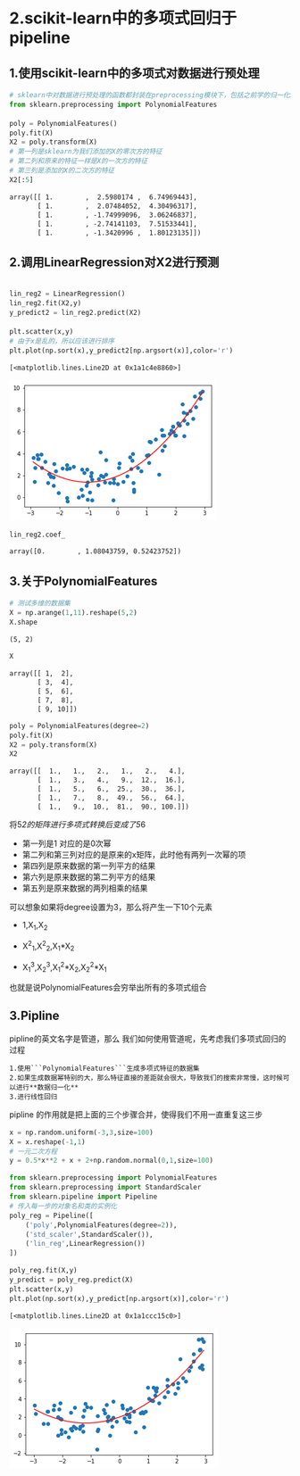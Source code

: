 # 2.scikit-learn中的多项式回归于pipeline

## 1.使用scikit-learn中的多项式对数据进行预处理


```python
# sklearn中对数据进行预处理的函数都封装在preprocessing模块下，包括之前学的归一化StandardScaler
from sklearn.preprocessing import PolynomialFeatures

poly = PolynomialFeatures()
poly.fit(X)
X2 = poly.transform(X)
# 第一列是sklearn为我们添加的X的零次方的特征
# 第二列和原来的特征一样是X的一次方的特征
# 第三列是添加的X的二次方的特征
X2[:5]
```




    array([[ 1.        ,  2.5980174 ,  6.74969443],
           [ 1.        ,  2.07484052,  4.30496317],
           [ 1.        , -1.74999096,  3.06246837],
           [ 1.        , -2.74141103,  7.51533441],
           [ 1.        , -1.3420996 ,  1.80123135]])



## 2.调用LinearRegression对X2进行预测



```python

lin_reg2 = LinearRegression()
lin_reg2.fit(X2,y)
y_predict2 = lin_reg2.predict(X2)

plt.scatter(x,y)
# 由于x是乱的，所以应该进行排序
plt.plot(np.sort(x),y_predict2[np.argsort(x)],color='r')
```




    [<matplotlib.lines.Line2D at 0x1a1c4e8860>]




![png](output_15_1.png)



```python
lin_reg2.coef_
```




    array([0.        , 1.08043759, 0.52423752])



## 3.关于PolynomialFeatures


```python
# 测试多维的数据集
X = np.arange(1,11).reshape(5,2)
X.shape
```




    (5, 2)




```python
X
```




    array([[ 1,  2],
           [ 3,  4],
           [ 5,  6],
           [ 7,  8],
           [ 9, 10]])




```python
poly = PolynomialFeatures(degree=2)
poly.fit(X)
X2 = poly.transform(X)
X2
```




    array([[  1.,   1.,   2.,   1.,   2.,   4.],
           [  1.,   3.,   4.,   9.,  12.,  16.],
           [  1.,   5.,   6.,  25.,  30.,  36.],
           [  1.,   7.,   8.,  49.,  56.,  64.],
           [  1.,   9.,  10.,  81.,  90., 100.]])



将5*2的矩阵进行多项式转换后变成了5*6
- 第一列是1 对应的是0次幂
- 第二列和第三列对应的是原来的x矩阵，此时他有两列一次幂的项
- 第四列是原来数据的第一列平方的结果
- 第六列是原来数据的第二列平方的结果
- 第五列是原来数据的两列相乘的结果

可以想象如果将degree设置为3，那么将产生一下10个元素
   - 1,X<sub>1</sub>,X<sub>2</sub>
    
   - X<sup>2</sup><sub>1</sub>,X<sup>2</sup><sub>2</sub>,X<sub>1</sub>*X<sub>2</sub>
    
   - X<sub>1</sub><sup>3</sup>,X<sub>2</sub><sup>3</sup>,X<sub>1</sub><sup>2</sup>*X<sub>2</sub>,X<sub>2</sub><sup>2</sup>*X<sub>1</sub> 

也就是说PolynomialFeatures会穷举出所有的多项式组合


## 3.Pipline

pipline的英文名字是管道，那么 我们如何使用管道呢，先考虑我们多项式回归的过程

    1.使用```PolynomialFeatures```生成多项式特征的数据集
    2.如果生成数据幂特别的大，那么特征直接的差距就会很大，导致我们的搜索非常慢，这时候可以进行**数据归一化**
    3.进行线性回归
pipline 的作用就是把上面的三个步骤合并，使得我们不用一直重复这三步


```python
x = np.random.uniform(-3,3,size=100)
X = x.reshape(-1,1)
# 一元二次方程
y = 0.5*x**2 + x + 2+np.random.normal(0,1,size=100)
```


```python
from sklearn.preprocessing import PolynomialFeatures
from sklearn.preprocessing import StandardScaler
from sklearn.pipeline import Pipeline
# 传入每一步的对象名和类的实例化
poly_reg = Pipeline([
    ('poly',PolynomialFeatures(degree=2)),
    ('std_scaler',StandardScaler()),
    ('lin_reg',LinearRegression())
])
```


```python
poly_reg.fit(X,y)
y_predict = poly_reg.predict(X)
plt.scatter(x,y)
plt.plot(np.sort(x),y_predict[np.argsort(x)],color='r')
```




    [<matplotlib.lines.Line2D at 0x1a1ccc15c0>]




![png](output_26_1.png)

